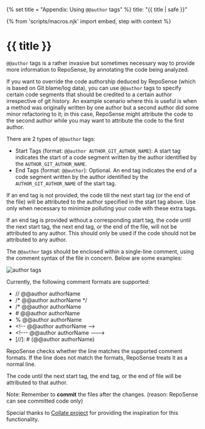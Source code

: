 {% set title = "Appendix: Using `@@author` tags" %}
<frontmatter>
  title: "{{ title | safe }}"
</frontmatter>

{% from 'scripts/macros.njk' import embed, step with context %}

<h1 class="display-4"><md>{{ title }}</md></h1>

<div class="lead">

`@@author` tags is a rather invasive but sometimes necessary way to provide more information to RepoSense, by annotating the code being analyzed.
</div>

If you want to override the code authorship deduced by RepoSense (which is based on Git blame/log data), you can use `@@author` tags to specify certain code segments that should be credited to a certain author irrespective of git history. An example scenario where this is useful is when a method was originally written by one author but a second author did some minor refactoring to it; in this case, RepoSense might attribute the code to the second author while you may want to attribute the code to the first author.

There are 2 types of `@@author` tags:
- Start Tags (format: `@@author AUTHOR_GIT_AUTHOR_NAME`): A start tag indicates the start of a code segment written by the author identified by the `AUTHOR_GIT_AUTHOR_NAME`.
- End Tags (format: `@@author`): Optional. An end tag indicates the end of a code segment written by the author identified by the `AUTHOR_GIT_AUTHOR_NAME` of the start tag.

<box type="info" seamless>

If an end tag is not provided, the code till the next start tag (or the end of the file) will be attributed to the author specified in the start tag above. Use only when necessary to minimize polluting your code with these extra tags.
</box>

<box type="warning" seamless>

If an end tag is provided without a corresponding start tag, the code until the next start tag, the next end tag, or the end of the file, will not be attributed to any author. This should only be used if the code should not be attributed to any author.
</box>

The `@@author` tags should be enclosed within a single-line comment, using the comment syntax of the file in concern. Below are some examples:

![author tags](../images/add-author-tags.png)

Currently, the following comment formats are supported:
<ul>
    <li>// @@author authorName</li>
    <li>/* @@author authorName */</li>
    <li>/* @@author authorName</li>
    <li># @@author authorName</li>
    <li>% @@author authorName</li>
    <li>&lt!-- @@author authorName --&gt</li>
    <li>&lt!--- @@author authorName ---&gt</li>
    <li>[//]: # (@@author authorName)</li>
</ul>

<box type="info" seamless>

RepoSense checks whether the line matches the supported comment formats. If the line does not match the formats,
RepoSense treats it as a normal line. 

The code until the next start tag, the end tag, or the end of file will be attributed to that author.
</box>

Note: Remember to **commit** the files after the changes. (reason: RepoSense can see committed code only)

Special thanks to [Collate project](https://github.com/se-edu/collate) for providing the inspiration for this functionality.
